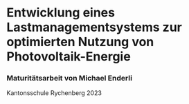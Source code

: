 # Entwicklung eines Lastmanagementsystems zur optimierten Nutzung von Photovoltaik-Energie
### Maturitätsarbeit von Michael Enderli

Kantonsschule Rychenberg 2023
